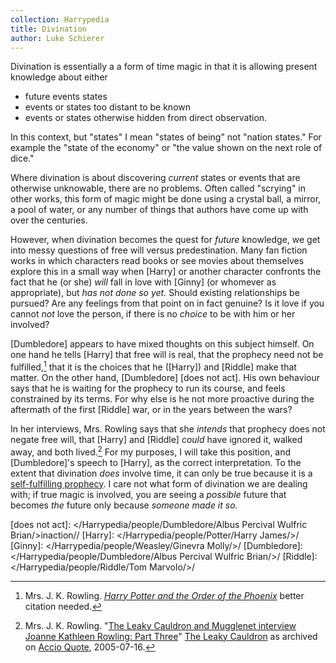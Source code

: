 ```yaml
---
collection: Harrypedia
title: Divination
author: Luke Schierer
---
```


Divination is essentially a a form of time magic in that it is allowing present knowledge about either

- future events states
- events or states too distant to be known
- events or states otherwise hidden from direct observation.

In this context, but "states" I mean "states of being" not "nation states." For example the "state of the economy" or "the value shown on the next role of dice."

Where divination is about discovering _current_ states or events that are otherwise unknowable, there are no problems. Often called "scrying" in other works, this form of magic might be done using a crystal ball, a mirror, a pool of water, or any number of things that authors have come up with over the centuries.

However, when divination becomes the quest for _future_ knowledge, we get into messy questions of free will versus predestination. Many fan fiction works in which characters read books or see movies about themselves explore this in a small way when [Harry] or another character confronts the fact that he (or she)
_will_ fall in love with [Ginny] (or whomever as appropriate), but _has not done so yet._ Should existing relationships be pursued? Are any feelings from that point on in fact genuine? Is it love if you cannot _not_ love the person, if there is no _choice_ to be with him or her involved?

[Dumbledore] appears to have mixed thoughts on this subject himself. On one hand he tells [Harry] that free will is real, that the prophecy need not be fulfilled,[^240417-1] that it is the choices that he ([Harry]) and [Riddle] make that matter. On the other hand, [Dumbledore] [does not act]. His own behaviour says that he is waiting for the prophecy to run its course, and feels constrained by its terms. For why else is he not more proactive during the aftermath of the first [Riddle] war, or in the years between the wars?

In her interviews, Mrs. Rowling says that she _intends_ that prophecy does not negate free will, that [Harry] and [Riddle] _could_ have ignored it, walked away, and both lived.[^240417-2] For my purposes, I will take this position, and [Dumbledore]'s speech to [Harry], as the correct interpretation. To the extent that divination _does_ involve time, it can only be true because it is a [self-fulfilling prophecy]. I care not what form of divination we are dealing with; if true magic is involved, you are seeing a _possible_ future that becomes _the_ future only because _someone made it so._

[does not act]: </Harrypedia/people/Dumbledore/Albus Percival Wulfric Brian/>inaction//
[Harry]: </Harrypedia/people/Potter/Harry James/>/
[Ginny]: </Harrypedia/people/Weasley/Ginevra Molly/>/
[Dumbledore]: </Harrypedia/people/Dumbledore/Albus Percival Wulfric Brian/>/
[Riddle]: </Harrypedia/people/Riddle/Tom Marvolo/>/

[^240417-1]:
    Mrs. J. K. Rowling.
    _[Harry Potter and the Order of the Phoenix]_
    better citation needed.

[Harry Potter and the Order of the Phoenix]: https://www.librarything.com/work/115

[^240417-2]:
    Mrs. J. K. Rowling.
    "[The Leaky Cauldron and Mugglenet interview Joanne Kathleen Rowling: Part Three](http://www.accio-quote.org/articles/2005/0705-tlc_mugglenet-anelli-3.htm)" [The Leaky Cauldron](https://www.the-leaky-cauldron.org/) as archived on [Accio Quote](http://www.accio-quote.org/), 2005-07-16.

    [self-fulfilling prophecy]: https://www.britannica.com/topic/self-fulfilling-prophecy
